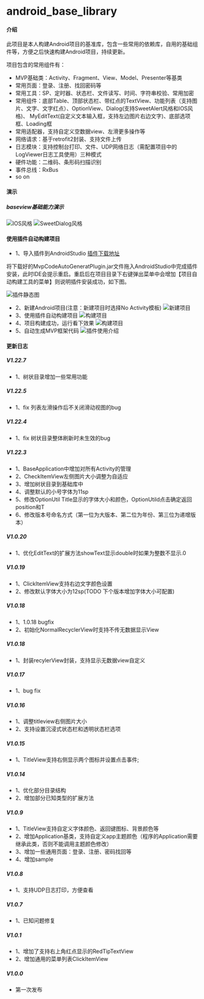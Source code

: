# android_base_library

#### 介绍

此项目是本人构建Android项目的基准库，包含一些常用的依赖库，自用的基础组件等，方便之后快速构建Android项目，持续更新。

项目包含的常用组件有：

- MVP基础类：Activity、Fragment、View、Model、Presenter等基类
- 常用页面：登录、注册、找回密码等
- 常用工具：SP、定时器、状态栏、文件读写、时间、字符串校验、常用加密
- 常用组件：底部Table、顶部状态栏、带红点的TextView、功能列表（支持图片、文字、文字红点）、OptionView、Dialog(支持SweetAlert风格和IOS风格)、
  MyEditText(自定义文本输入框，支持左边图片右边文字)、底部选项框、Loading框
- 常用适配器，支持自定义空数据view、左滑更多操作等
- 网络请求：基于retrofit2封装、支持文件上传
- 日志模块：支持控制台打印、文件、UDP网络日志（需配置项目中的LogViewer日志工具使用）三种模式
- 硬件功能：二维码、条形码扫描识别
- 事件总线：RxBus
- so on

#### 演示
##### baseview基础能力演示
![IOS风格](./images/baseview1.gif)
![SweetDialog风格](./images/baseview2.gif)


#### 使用插件自动构建项目
- 1、导入插件到AndroidStudio [插件下载地址](https://gitee.com/allen056/android_base_library/blob/master/%E9%A1%B9%E7%9B%AE%E8%87%AA%E5%8A%A8%E6%9E%84%E5%BB%BA%E6%8F%92%E4%BB%B6/MvpCodeAutoGeneratPlugin.jar "插件地址")

 将下载好的MvpCodeAutoGeneratPlugin.jar文件拖入AndroidStudio中完成插件安装，此时IDE会提示重启。重启后在项目目录下右键弹出菜单中会增加【项目自动构建工具的菜单】则说明插件安装成功，如下图。

![插件静态图](./images/screen1.png)

- 2、新建Android项目(注意：新建项目时选择No Activity模板)
![新建项目](./images/createProject.gif)
- 3、使用插件自动构建项目
![构建项目](./images/buildProject.gif)
- 4、项目构建成功，运行看下效果
![构建项目](./images/runProject.gif)
- 5、自动生成MVP框架代码
![插件使用介绍](./images/buildMVP.gif)

#### 更新日志
##### V1.22.7
- 1、树状目录增加一些常用功能

##### V1.22.5
- 1、fix 列表左滑操作后不关闭滑动视图的bug

##### V1.22.4
- 1、fix 树状目录整体刷新时未生效的bug

##### V1.22.3
- 1、BaseApplication中增加对所有Activity的管理
- 2、CheckItemView左侧图片大小调整为自适应
- 3、增加树状目录到基础库中
- 4、调整默认的小号字体为11sp
- 5、修改OptionUtil Title显示的字体大小和颜色，OptionUtild点击确定返回position和T
- 6、修改版本号命名方式（第一位为大版本、第二位为年份、第三位为递增版本）

##### V1.0.20

- 1、优化EditText的扩展方法showText显示double时如果为整数不显示.0

##### V1.0.19

- 1、ClickItemView支持右边文字颜色设置
- 2、修改默认字体大小为12sp(TODO 下个版本增加字体大小可配置)

##### V1.0.18

- 1、1.0.18 bugfix
- 2、初始化NormalRecyclerView时支持不传无数据显示View

##### V1.0.18

- 1、封装recylerView封装，支持显示无数据view自定义

##### V1.0.17

- 1、bug fix

##### V1.0.16

- 1、调整titleview右侧图片大小
- 2、支持设置沉浸式状态栏和透明状态栏选项

##### V1.0.15

- 1、TitleView支持右侧显示两个图标并设置点击事件;

##### V1.0.14

- 1、优化部分目录结构
- 2、增加部分已知类型的扩展方法

##### V1.0.9

- 1、TitleView支持自定义字体颜色、返回键图标、背景颜色等
- 2、增加Application基类，支持自定义app主题颜色（程序的Application需要继承此类，否则不能调用主题颜色修改）
- 3、增加一些通用页面：登录、注册、密码找回等
- 4、增加sample

##### V1.0.8

- 1、支持UDP日志打印，方便查看

##### V1.0.7

- 1、已知问题修复

##### V1.0.1

- 1、增加了支持右上角红点显示的RedTipTextView
- 2、增加通用的菜单列表ClickItemView

##### V1.0.0

- 第一次发布
